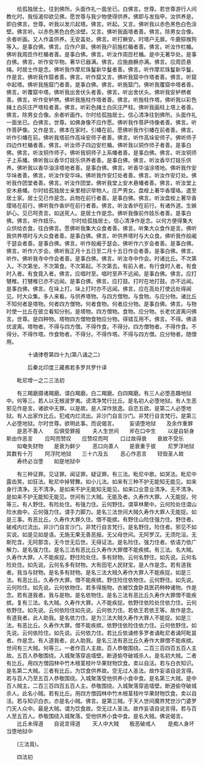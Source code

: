 <!-- { "loadSidebar": true } -->
　　给孤独居士。往到佛所。头面作礼一面坐已。白佛言。世尊。若世尊游行人间教化时。我恒渴仰欲见佛。愿世尊与我少物使得供养。佛即与发指甲。汝供养是。即白佛言。世尊。听我以发爪起塔。佛言。听起。又言。佛听我以赤色黑色白色涂壁。佛言听。以赤色黑色白色涂壁。又言。佛听我画塔者善。佛言。除男女合像。余者听画。又人作盖供养。无安盖处。佛言。听打橛安。时塔户无扉。牛鹿猕猴狗等入。是事白佛。佛言。应作户扉。佛听我户前施栏楯者善。佛言。听汝作栏楯。佛听我周匝作栏楯者善。是事白佛。佛言。听汝作周匝栏楯。是中无著华处。是事白佛。佛言。听作安华物。著华已器满。佛言。应施曲橛亦满。佛言。应周匝悬绳。时居士作是念。佛听我作摩尼珠鬘新华鬘者善。佛言。听作摩尼珠鬘新华鬘。作是言。佛听我作窟者善。佛言。听作窟又言。佛听我窟中作塔者善。佛言。听窟中起塔。佛听我施窟门者善。是事白佛。佛言。听施窟门。佛听我覆窟中塔者善。佛言。听覆窟中塔。佛听我出舍伏头者善。佛言。听出舍伏头。佛听我安栌栱者善。佛言。听作安栌栱。佛听我施柱作塔者善。佛言。听施柱作塔。佛听我以彩色赭土白灰庄严塔柱者善。佛言。听彩色赭土白灰庄严柱。佛听我画柱上塔上者善。佛言。除男女合像。余者听画作。尔时给孤独居士。信心清净往到佛所。头面作礼一面坐已。白佛言。世尊。如佛身像不应作愿。佛听我作菩萨侍像者善。佛言。听作菩萨像。又作是言。佛本在家时。引幡在前。愿佛听我作引幡在前者善。佛言。听作引幡在前。佛听我塔前作高垛安师子者善。佛言。听作高垛安师子。佛听师子四边作栏楯者善。佛言。听汝师子四边安栏楯。佛听我以铜作师子者善。是事白佛。佛言。听汝铜作师子。佛听我铜师子上系幡者善。是事白佛。佛言。听汝铜师子上系幡。佛听我以香华灯妓乐供养者善。是事白佛。佛言。听汝香华灯妓乐供养。佛听我以香华油涂塔地者善。是事白佛。佛言。听香华油涂塔地。佛听我作安华垛者善。佛言。听汝作安华垛。佛听我作安灯处者善。佛言。听汝作安灯处。佛听我作团堂者善。佛言。听汝作团堂。佛听我堂上安木悬幡者善。佛言。听汝堂上安木悬幡。尔时给孤独居士亲里相识举物人。庄严男女。盘桉上著华香璎珞。遣至居士家。居士见已作是念。此物在前行者善。是事白佛。佛言。听汝盘桉上著华香璎珞在前行。佛听我作香炉在前行者善。佛言。听汝香炉在前行。有诸外道。生嫉妒心。见已呵责言。如送死人。是居士作是念。佛听我像前作妓乐者善。是事白佛。佛言。听作妓乐。
　　尔时给孤独居士。信心清净作是念。以何方便得集大众供给衣食。往白佛言。愿佛听我集大众食者善。佛言。听集大众食作是言。佛听我供养塔时与大众食者善。是事白佛。佛言。听供养塔时与大众食。佛听我作般阇于瑟会者善。是事白佛。佛言。听作般阇于瑟会。佛听作六岁会者善。是事白佛。佛言。听作六岁会。佛听我正月十五日至二月十五日作会者善。是事白佛。佛言。听作。佛听我寺中作会者善。是事白佛。佛言。听汝寺中作会。时诸比丘。不次第入。不次第坐。不次第食。不次第起。不次第去。有前入者。有行食时入者。有食时入者。有食竟入者。佛言。应唱时至。唱时至声不远闻。是事白佛。佛言。应打犍椎。打犍椎已亦不远闻。是事白佛。佛言。应打鼓。打时在地打鼓。亦不远闻。是事白佛。佛言。在垛上打。垛上打时亦不远闻。佛言。应在高处打使远处得闻见。时大众集。多人来看。与供养塔物。与四方僧物。与食物。与应分物。诸比丘不知何者是塔物。何者四方僧物。何者食物。何者应分物。是事白佛。佛言。与物时使一比丘在彼立看知分别。是塔物。四方僧物。食物。应分物。长老优波离问佛言。世尊。是四种物。塔物四方僧物食物应分物。得错互用不。佛言。不得。佛语优波离。塔物者。不得与四方僧。不得作食。不得分。四方僧物者。不得作食。不得分。不得作塔。作食物者。不得分。不得作塔。不得与四方僧。应分物者。随僧用。


　　　　十诵律卷第四十九(第八诵之二)

　　　　后秦北印度三藏弗若多罗共罗什译

　　毗尼增一之二三法初

　　有三羯磨摄诸羯磨。谓白羯磨。白二羯磨。白四羯磨。有三人必堕恶趣地狱中。何等三。若人以无根波罗夷。谤清净梵行比丘。是名初人必堕地狱。有人生恶邪见作是言。诸欲中无罪。以是故。是人深作放逸。自恣五欲。是第二人必堕地狱。有人出家作比丘。犯戒内烂流出。非沙门自言沙门。非梵行自言梵行。是第三人必堕地狱。尔时世尊。欲明此事。而说偈言。
　　妄语堕地狱　　及余作重罪
　　是恶不善人　　后俱受罪报
　　夫人生世间　　斧在口中生
　　以是自斩身　　斯由作恶言
　　应呵而赞叹　　应赞叹而呵
　　口过故得衰　　衰故不受乐
　　如奄失财物　　是衰为鲜少
　　恶口向善人　　是衰重于彼
　　尼罗浮地狱　　其数有十万
　　阿浮陀地狱　　三十六及五
　　恶心作恶言　　轻毁圣人故
　　寿终必当堕　　如是地狱中

　　有三种证罪。见证罪。闻证罪。疑证罪。有三法。毗尼中歌。如哭法。毗尼中露齿笑。如狂法。毗尼中掉臂舞。如小儿法。如来有三种不护无能知无能见。如来身行清净。无不清净。是如来不护无能知无能见。如来口业意业清净。无不清净。是如来不护无能知无能见。世间有三大贼。无能及者。久寿作大罪。人无能捉。何等三。有人野住。有险处住。有强力住。云何野住。谓草林藂中。云何险处住谓山险水曲中。云何强力住。谓手力脚力。是名三法世间大贼久寿作大罪人无能捉。如是三事。有恶比丘。久寿作大罪久住。僧不能摈。有野住山险住强力住。野住者。破戒内烂流出。非沙门自言沙门。非梵行自言梵行。是名野住。险住者。邪见不如实说。如是见如是语。无施无果无善恶报。无父母世间。无阿罗汉。无须陀洹。无斯陀含。无阿那含。无今世无后世。无得证法。是名险住。强力住者。依语力依广解力。是名强力住。是名三法有恶比丘久寿作大罪僧不能疾摈。有三法。名大贼。久寿作大罪。人不能疾捉。野住险处住。多有财物。云何名野住。如先说。云何名险处住。如先说。云何名多有财物。大有田宅人民财宝。是人作是念。若有道我者。我当与财物。是名多有财物。是名三法大贼久寿作大罪人不能疾捉。如是三法。有恶比丘。久寿作大罪。僧不能疾摈。野住险住依物住。云何野住。如先说。云何险住。如先说。云何依物住。若多得施物。衣被饮食卧具医药种种诸物。作是念。若有道我者。我与是物。是名依物住。是名三法有恶比丘久寿作大罪僧不能疾摈。复有三法。名大贼。久寿作大罪。人不能疾捉。依野住依险处住依力住。云何依野住。如先说。云何依险住如先说。云何依力住。若依王若依王等。故作是念。有道我者。此人助我。是名依力住。是为三法大贼久寿作大罪人不能捉。如是三法。有恶比丘。久寿作大罪。僧不能疾摈。依野住依险住依力住。云何依野住。如先说。云何依险住。如先说。云何依力住。若比丘依诵修多罗者诵毗尼者诵阿毗昙者。作是念。有人道我者。此人助我。是名三法有恶比丘久寿作大罪僧不能疾摈。世间有三大贼。何等三。一者作百人主故。百人恭敬围绕。二百三百四百五百人主故。五百人恭敬围绕。入城聚落穿逾墙壁。断道偷夺破城杀人。是名初大贼。二者有比丘。用四方僧园林中竹木根茎枝叶华果财物饮食。卖以自活。若与白衣知识。是名第二大贼。三者有比丘。为饮食供养故。空无过人圣法。故作妄语自说言得。若与百人乃至五百人恭敬围绕。入城聚落受他供养小食中食。是名第三大贼。是中百人贼主。二百三百四百五百人主。恭敬围绕。入城聚落穿逾墙壁。断道偷夺破城杀人。此名小贼。若有比丘。用四方僧园林中竹木根茎枝叶华果财物饮食。卖以自活。若与知识白衣。亦是名小贼。佛言。是第三贼。于天人世间魔界梵世沙门婆罗门天人众中。最是大贼。谓为饮食故。空无过人圣法。故作妄语自说言得。若与百人至五百人。恭敬围绕入城聚落。受他供养小食中食。是名大贼。佛说偈言。
　　比丘未得道　　自说言得道
　　天人中大贼　　极恶破戒人
　　是痴人身坏　　当堕地狱中

　　(三法竟)。

　　四法初

